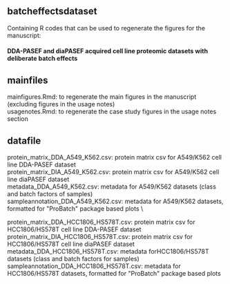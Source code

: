 ## batcheffectsdataset

Containing R codes that can be used to regenerate the figures for the manuscript: 
#### DDA-PASEF and diaPASEF acquired cell line proteomic datasets with deliberate batch effects

## mainfiles 
mainfigures.Rmd: to regenerate the main figures in the manuscript (excluding figures in the usage notes) \
usagenotes.Rmd: to regenerate the case study figures in the usage notes section 


## datafile 
protein_matrix_DDA_A549_K562.csv: protein matrix csv for A549/K562 cell line DDA-PASEF dataset \
protein_matrix_DIA_A549_K562.csv: protein matrix csv for A549/K562 cell line diaPASEF dataset \
metadata_DDA_A549_K562.csv: metadata for A549/K562 datasets (class and batch factors of samples) \
sampleannotation_DDA_A549_K562.csv: metadata for A549/K562 datasets, formatted for "ProBatch" package based plots \

protein_matrix_DDA_HCC1806_HS578T.csv: protein matrix csv for HCC1806/HS578T cell line DDA-PASEF dataset \
protein_matrix_DIA_HCC1806_HS578T.csv: protein matrix csv for HCC1806/HS578T cell line diaPASEF dataset \
metadata_DDA_HCC1806_HS578T.csv: metadata forHCC1806/HS578T datasets (class and batch factors for samples) \
sampleannotation_DDA_HCC1806_HS578T.csv: metadata for HCC1806/HS578T datasets, formatted for "ProBatch" package based plots 




